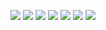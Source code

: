 ![](fragment_home.png)
![](fragment_schedule.png)
![](fragment_schedule_detail_dialog.png)
![](fragment_speakers.png)
![](fragment_speakers_detail_dialog.png)
![](fragment_speakers_detail_dialog.png)
![](mockup.png)
